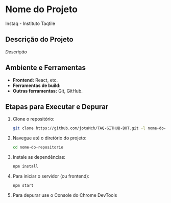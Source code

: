 # Nome do Projeto
Instaq - Instituto Taqtile

## Descrição do Projeto

_Descrição_

## Ambiente e Ferramentas

- **Frontend:** React, etc.
- **Ferramentas de build:** 
- **Outras ferramentas:** Git, GitHub.

## Etapas para Executar e Depurar


1. Clone o repositório:
    ```bash
   git clone https://github.com/jotaMch/TAQ-GITHUB-BOT.git -l nome-do-repositorio
2. Navegue até o diretório do projeto:
    ```bash
    cd nome-do-repositorio
3. Instale as dependências:
    ```bash
    npm install
4. Para iniciar o servidor (ou frontend):
    ```bash
    npm start
5. Para depurar use o Console do Chrome DevTools